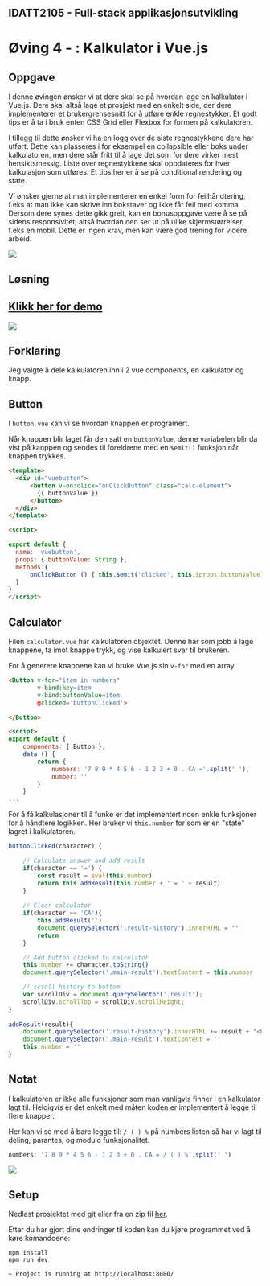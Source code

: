## IDATT2105 - Full-stack applikasjonsutvikling
# Øving 4 - : Kalkulator i Vue.js


## Oppgave
I denne øvingen ønsker vi at dere skal se på hvordan lage en kalkulator i Vue.js.
Dere skal altså lage et prosjekt med en enkelt side, der dere implementerer et
brukergrensesnitt for å utføre enkle
regnestykker. Et godt tips er å ta i bruk enten
CSS Grid eller Flexbox for formen på
kalkulatoren.

I tillegg til dette ønsker vi ha en logg over de
siste regnestykkene dere har utført. Dette
kan plasseres i for eksempel en collapsible
eller boks under kalkulatoren, men dere står
fritt til å lage det som for dere virker mest
hensiktsmessig. Liste over regnestykkene
skal oppdateres for hver kalkulasjon som
utføres. Et tips her er å se på conditional
rendering og state.

Vi ønsker gjerne at man implementerer en
enkel form for feilhåndtering, f.eks at man
ikke kan skrive inn bokstaver og ikke får feil
med komma. Dersom dere synes dette gikk
greit, kan en bonusoppgave være å se på
sidens responsivitet, altså hvordan den ser
ut på ulike skjermstørrelser, f.eks en mobil.
Dette er ingen krav, men kan være god
trening for videre arbeid.

![](example.png)

## Løsning

## [Klikk her for demo](https://jesper-hustad.github.io/assignments/fs_2105/4/index)

[![](showcase.png)](https://jesper-hustad.github.io/assignments/fs_2105/4/index)

## Forklaring

Jeg valgte å dele kalkulatoren inn i 2 vue components, en kalkulator og knapp.



## Button
I `button.vue` kan vi se hvordan knappen er programert.

Når knappen blir laget får den satt en `buttonValue`, denne variabelen blir da vist på kanppen og sendes til foreldrene med en `$emit()` funksjon når knappen trykkes. 

```html
<template>
  <div id="vuebutton">
      <button v-on:click="onClickButton" class="calc-element">
        {{ buttonValue }}
      </button>
  </div>
</template>

<script>

export default {
  name: 'vuebutton',
  props: { buttonValue: String },
  methods:{
      onClickButton () { this.$emit('clicked', this.$props.buttonValue) }
  }
}
</script>
```
## Calculator
Filen `calculator.vue` har kalkulatoren objektet. Denne har som jobb å lage knappene, ta imot knappe trykk, og vise kalkulert svar til brukeren.

For å generere knappene kan vi bruke Vue.js sin `v-for` med en array.

```html
<Button v-for="item in numbers" 
        v-bind:key=item
        v-bind:buttonValue=item
        @clicked='buttonClicked'>

</Button>

<script>
export default {
    components: { Button },
    data () {
        return {
            numbers: '7 8 9 * 4 5 6 - 1 2 3 + 0 . CA ='.split(' '),
            number: ''
        }
    }
...
```

For å få kalkulasjoner til å funke er det implementert noen enkle funksjoner for å håndtere logikken. Her bruker vi `this.number` for som er en "state" lagret i kalkulatoren.

```js
buttonClicked(character) {

    // Calculate answer and add result
    if(character == '=') {
        const result = eval(this.number)
        return this.addResult(this.number + ' = ' + result)
    }
    
    // Clear calculator
    if(character == 'CA'){
        this.addResult('')
        document.querySelector('.result-history').innerHTML = ""
        return
    }

    // Add button clicked to calculator
    this.number += character.toString()
    document.querySelector('.main-result').textContent = this.number

    // scroll history to bottom
    var scrollDiv = document.querySelector('.result');
    scrollDiv.scrollTop = scrollDiv.scrollHeight;
}
        
addResult(result){
    document.querySelector('.result-history').innerHTML += result + "<br>"
    document.querySelector('.main-result').textContent = ''
    this.number = ''
}
```

## Notat
I kalkulatoren er ikke alle funksjoner som man vanligvis finner i en kalkulator lagt til. Heldigvis er det enkelt med måten koden er implementert å legge til flere knapper.

Her kan vi se med å bare legge til: `/ ( ) %` på numbers listen så har vi lagt til deling, parantes, og modulo funksjonalitet.

```javascript
numbers: '7 8 9 * 4 5 6 - 1 2 3 + 0 . CA = / ( ) %'.split(' ')
```

![](added-functionality.png)


## Setup

Nedlast prosjektet med git eller fra en zip fil [her](https://downgit.github.io/#/home?url=https://github.com/Jesper-Hustad/assignments/tree/master/fs_2105/4).

Etter du har gjort dine endringer til koden kan du kjøre programmet ved å køre komandoene:

```terminal
npm install
npm run dev

~ Project is running at http://localhost:8080/
```